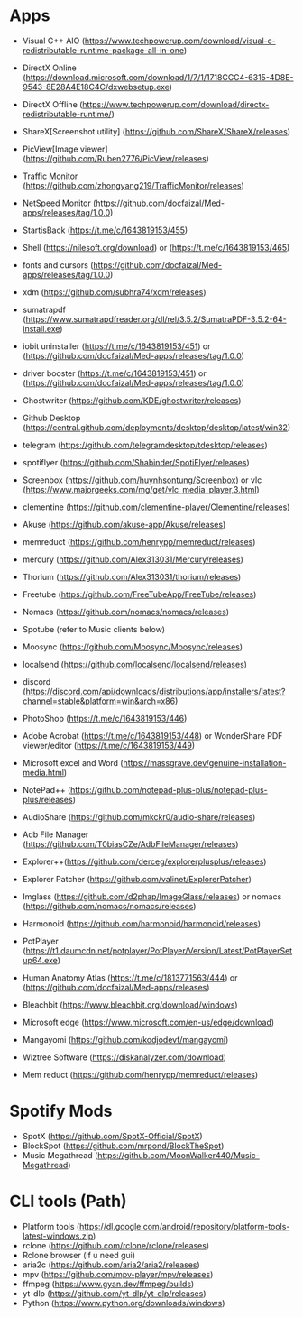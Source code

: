 # Apps
- Visual C++ AIO (https://www.techpowerup.com/download/visual-c-redistributable-runtime-package-all-in-one)

- DirectX Online (https://download.microsoft.com/download/1/7/1/1718CCC4-6315-4D8E-9543-8E28A4E18C4C/dxwebsetup.exe)

- DirectX Offline (https://www.techpowerup.com/download/directx-redistributable-runtime/)

- ShareX[Screenshot utility] (https://github.com/ShareX/ShareX/releases)
- PicView[Image viewer] (https://github.com/Ruben2776/PicView/releases)
- Traffic Monitor (https://github.com/zhongyang219/TrafficMonitor/releases)
- NetSpeed Monitor (https://github.com/docfaizal/Med-apps/releases/tag/1.0.0)
- StartisBack (https://t.me/c/1643819153/455)
- Shell (https://nilesoft.org/download) or (https://t.me/c/1643819153/465)
- fonts and cursors (https://github.com/docfaizal/Med-apps/releases/tag/1.0.0)
- xdm (https://github.com/subhra74/xdm/releases)
- sumatrapdf (https://www.sumatrapdfreader.org/dl/rel/3.5.2/SumatraPDF-3.5.2-64-install.exe)
- iobit uninstaller (https://t.me/c/1643819153/451) or (https://github.com/docfaizal/Med-apps/releases/tag/1.0.0)
- driver booster (https://t.me/c/1643819153/451) or (https://github.com/docfaizal/Med-apps/releases/tag/1.0.0)
- Ghostwriter (https://github.com/KDE/ghostwriter/releases)
- Github Desktop (https://central.github.com/deployments/desktop/desktop/latest/win32)
- telegram (https://github.com/telegramdesktop/tdesktop/releases)
- spotiflyer (https://github.com/Shabinder/SpotiFlyer/releases)
- Screenbox (https://github.com/huynhsontung/Screenbox) or vlc (https://www.majorgeeks.com/mg/get/vlc_media_player,3.html)
- clementine (https://github.com/clementine-player/Clementine/releases)
- Akuse (https://github.com/akuse-app/Akuse/releases)
- memreduct (https://github.com/henrypp/memreduct/releases)
- mercury (https://github.com/Alex313031/Mercury/releases)
- Thorium (https://github.com/Alex313031/thorium/releases)
- Freetube (https://github.com/FreeTubeApp/FreeTube/releases)
- Nomacs (https://github.com/nomacs/nomacs/releases)
- Spotube (refer to Music clients below)
- Moosync (https://github.com/Moosync/Moosync/releases)
- localsend (https://github.com/localsend/localsend/releases)
- discord (https://discord.com/api/downloads/distributions/app/installers/latest?channel=stable&platform=win&arch=x86)
- PhotoShop (https://t.me/c/1643819153/446)
- Adobe Acrobat (https://t.me/c/1643819153/448) or WonderShare PDF viewer/editor (https://t.me/c/1643819153/449)
- Microsoft excel and Word (https://massgrave.dev/genuine-installation-media.html)
- NotePad++ (https://github.com/notepad-plus-plus/notepad-plus-plus/releases)
- AudioShare (https://github.com/mkckr0/audio-share/releases)
- Adb File Manager (https://github.com/T0biasCZe/AdbFileManager/releases)
- Explorer++(https://github.com/derceg/explorerplusplus/releases)
- Explorer Patcher (https://github.com/valinet/ExplorerPatcher)
- Imglass (https://github.com/d2phap/ImageGlass/releases) or nomacs (https://github.com/nomacs/nomacs/releases)
- Harmonoid (https://github.com/harmonoid/harmonoid/releases)
- PotPlayer (https://t1.daumcdn.net/potplayer/PotPlayer/Version/Latest/PotPlayerSetup64.exe)
- Human Anatomy Atlas (https://t.me/c/1813771563/444) or (https://github.com/docfaizal/Med-apps/releases)
- Bleachbit (https://www.bleachbit.org/download/windows)
- Microsoft edge (https://www.microsoft.com/en-us/edge/download)
- Mangayomi (https://github.com/kodjodevf/mangayomi)
- Wiztree Software (https://diskanalyzer.com/download)
- Mem reduct (https://github.com/henrypp/memreduct/releases)

# Spotify Mods
- SpotX (https://github.com/SpotX-Official/SpotX)
- BlockSpot (https://github.com/mrpond/BlockTheSpot)
- Music Megathread (https://github.com/MoonWalker440/Music-Megathread)

 # CLI tools (Path)
- Platform tools (https://dl.google.com/android/repository/platform-tools-latest-windows.zip)
- rclone (https://github.com/rclone/rclone/releases)
- Rclone browser (if u need gui)
- aria2c (https://github.com/aria2/aria2/releases)
- mpv (https://github.com/mpv-player/mpv/releases)
- ffmpeg (https://www.gyan.dev/ffmpeg/builds)
- yt-dlp (https://github.com/yt-dlp/yt-dlp/releases)
- Python (https://www.python.org/downloads/windows)
